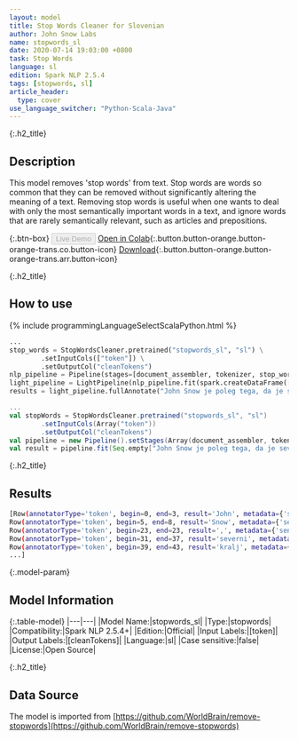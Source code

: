 ```yaml
---
layout: model
title: Stop Words Cleaner for Slovenian
author: John Snow Labs
name: stopwords_sl
date: 2020-07-14 19:03:00 +0800
task: Stop Words
language: sl
edition: Spark NLP 2.5.4
tags: [stopwords, sl]
article_header:
  type: cover
use_language_switcher: "Python-Scala-Java"
---
```


{:.h2_title}
## Description
This model removes 'stop words' from text. Stop words are words so common that they can be removed without significantly altering the meaning of a text. Removing stop words is useful when one wants to deal with only the most semantically important words in a text, and ignore words that are rarely semantically relevant, such as articles and prepositions.

{:.btn-box}
<button class="button button-orange" disabled>Live Demo</button>
[Open in Colab](https://colab.research.google.com/github/JohnSnowLabs/spark-nlp-workshop/blob/b2eb08610dd49d5b15077cc499a94b4ec1e8b861/jupyter/annotation/english/stop-words/StopWordsCleaner.ipynb){:.button.button-orange.button-orange-trans.co.button-icon}
[Download](https://s3.amazonaws.com/auxdata.johnsnowlabs.com/public/models/stopwords_sl_sl_2.5.4_2.4_1594742442155.zip){:.button.button-orange.button-orange-trans.arr.button-icon}

{:.h2_title}
## How to use

<div class="tabs-box" markdown="1">

{% include programmingLanguageSelectScalaPython.html %}

```python
...
stop_words = StopWordsCleaner.pretrained("stopwords_sl", "sl") \
        .setInputCols(["token"]) \
        .setOutputCol("cleanTokens")
nlp_pipeline = Pipeline(stages=[document_assembler, tokenizer, stop_words])
light_pipeline = LightPipeline(nlp_pipeline.fit(spark.createDataFrame([['']]).toDF("text")))
results = light_pipeline.fullAnnotate("John Snow je poleg tega, da je severni kralj, angleški zdravnik in vodilni v razvoju anestezije in zdravstvene higiene.")
```

```scala
...
val stopWords = StopWordsCleaner.pretrained("stopwords_sl", "sl")
        .setInputCols(Array("token"))
        .setOutputCol("cleanTokens")
val pipeline = new Pipeline().setStages(Array(document_assembler, tokenizer, stopWords))
val result = pipeline.fit(Seq.empty["John Snow je poleg tega, da je severni kralj, angleški zdravnik in vodilni v razvoju anestezije in zdravstvene higiene."].toDS.toDF("text")).transform(data)
```

{:.h2_title}
## Results

```bash
[Row(annotatorType='token', begin=0, end=3, result='John', metadata={'sentence': '0'}),
Row(annotatorType='token', begin=5, end=8, result='Snow', metadata={'sentence': '0'}),
Row(annotatorType='token', begin=23, end=23, result=',', metadata={'sentence': '0'}),
Row(annotatorType='token', begin=31, end=37, result='severni', metadata={'sentence': '0'}),
Row(annotatorType='token', begin=39, end=43, result='kralj', metadata={'sentence': '0'}),
...]
```

{:.model-param}
## Model Information

{:.table-model}
|---|---|
|Model Name:|stopwords_sl|
|Type:|stopwords|
|Compatibility:|Spark NLP 2.5.4+|
|Edition:|Official|
|Input Labels:|[token]|
|Output Labels:|[cleanTokens]|
|Language:|sl|
|Case sensitive:|false|
|License:|Open Source|

{:.h2_title}
## Data Source
The model is imported from [https://github.com/WorldBrain/remove-stopwords](https://github.com/WorldBrain/remove-stopwords)